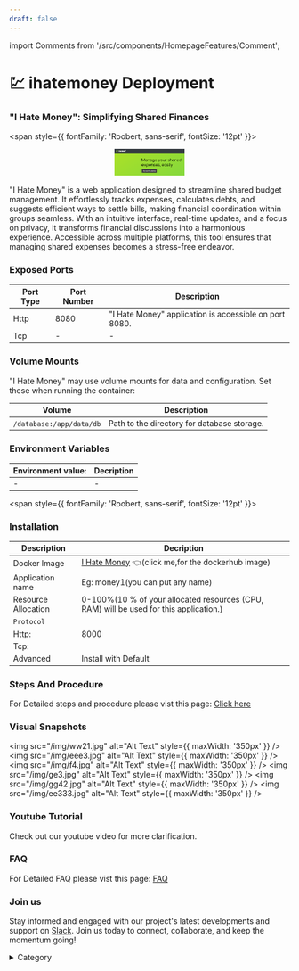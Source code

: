 ```yaml
---
draft: false
---
```

import Comments from '/src/components/HomepageFeatures/Comment';






# 💹 ihatemoney Deployment

### "I Hate Money": Simplifying Shared Finances

<span style={{ fontFamily: 'Roobert, sans-serif', fontSize: '12pt' }}>

<p align="center">
  <img src="/img/e5r.png" alt="Alt Text" width="25%"/>
</p> 

"I Hate Money" is a web application designed to streamline shared budget management. It effortlessly tracks expenses, calculates debts, and suggests efficient ways to settle bills, making financial coordination within groups seamless. With an intuitive interface, real-time updates, and a focus on privacy, it transforms financial discussions into a harmonious experience. Accessible across multiple platforms, this tool ensures that managing shared expenses becomes a stress-free endeavor.

### Exposed Ports

| Port Type | Port Number | Description                              |
| --------- | ----------- | ---------------------------------------- |
| Http      | 8080        | "I Hate Money" application is accessible on port 8080. |
| Tcp       | -           | -             |

### Volume Mounts

"I Hate Money" may use volume mounts for data and configuration. Set these when running the container:

| Volume                         | Description                                |
| ------------------------------ | ------------------------------------------ |
| `/database:/app/data/db`       | Path to the directory for database storage. |


### Environment Variables


|   **Environment value:**          | Decription                                                                                                               | 
| --------------------- | ------                                                                                                                   | 
|-       |  -                              |

</span>


<span style={{ fontFamily: 'Roobert, sans-serif', fontSize: '12pt' }}>

### Installation


|  Description          | Decription                                                                                                               | 
| --------------------- | ------                                                                                                                   | 
| Docker Image          |   [I Hate Money](https://hub.docker.com/r/ihatemoney/ihatemoney/) 👈(click me,for the dockerhub image)                                   |
| Application name      |  Eg: money1(you can put any name)                                                                                        | 
| Resource Allocation   |  0-100%(10 % of your allocated resources (CPU, RAM) will be used for this application.)                                  | 
| `Protocol`            |                                                                                                                          | 
|  Http:                |     8000                                                                                                                   |
|  Tcp:                 |                                                                                                                        | 
|    Advanced           |    Install with Default                                                                                                  |



### Steps And Procedure

For Detailed steps and procedure please vist this page: [Click here](https://techscaleinfinite.github.io/introduction/cloud-float/Steps%20and%20procedure)



### Visual Snapshots

<img src="/img/ww21.jpg" alt="Alt Text" style={{ maxWidth: '350px' }} /> <img src="/img/eee3.jpg" alt="Alt Text" style={{ maxWidth: '350px' }} /> <img src="/img/f4.jpg" alt="Alt Text" style={{ maxWidth: '350px' }} />
<img src="/img/ge3.jpg" alt="Alt Text" style={{ maxWidth: '350px' }} /> <img src="/img/gg42.jpg" alt="Alt Text" style={{ maxWidth: '350px' }} /> <img src="/img/ee333.jpg" alt="Alt Text" style={{ maxWidth: '350px' }} />


### Youtube Tutorial&#x20;

Check out our youtube video for more clarification.

### FAQ

For Detailed FAQ please vist this page: [FAQ](https://techscaleinfinite.github.io/FAQ)

### Join us

Stay informed and engaged with our project's latest developments and support on [Slack](https://app.slack.com/client/T04QS32JX6E/C04QKEWE146). Join us today to connect, collaborate, and keep the momentum going!&#x20;

<details>

<summary>Category</summary>

Kubernetes, cloud computing, DevOps, cloud services, hosting platform, container orchestration, cloud infrastructure, cloud deployment, cloud management, cloud technology, cloud solutions, monry, finance

</details>

</span>


<Comments />